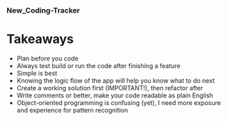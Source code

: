 ### New_Coding-Tracker

# Takeaways
- Plan before you code
- Always test build or run the code after finishing a feature
- Simple is best
- Knowing the logic flow of the app will help you know what to do next
- Create a working solution first (IMPORTANT!), then refactor after
- Write comments or better, make your code readable as plain English
- Object-oriented programming is confusing (yet), I need more exposure and experience for pattern recognition
